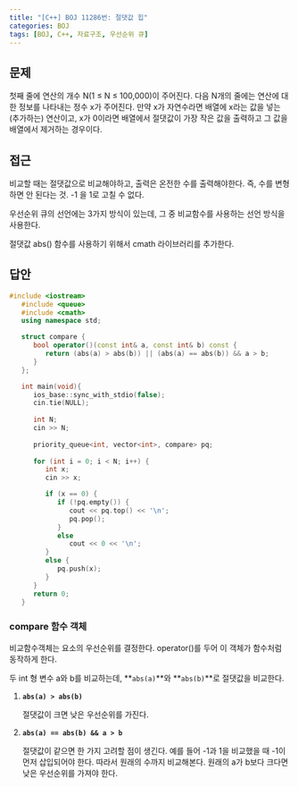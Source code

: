 ```yaml
---
title: "[C++] BOJ 11286번: 절댓값 힙"
categories: BOJ
tags: [BOJ, C++, 자료구조, 우선순위 큐]
---
```



## 문제

첫째 줄에 연산의 개수 N(1 ≤ N ≤ 100,000)이 주어진다. 다음 N개의 줄에는 연산에 대한 정보를 나타내는 정수 x가 주어진다. 만약 x가 자연수라면 배열에 x라는 값을 넣는(추가하는) 연산이고, x가 0이라면 배열에서 절댓값이 가장 작은 값을 출력하고 그 값을 배열에서 제거하는 경우이다.

## 접근

비교할 때는 절댓값으로 비교해야하고, 출력은 온전한 수를 출력해야한다. 즉, 수를 변형하면 안 된다는 것. -1 을 1로 고칠 수 없다. 

우선순위 큐의 선언에는 3가지 방식이 있는데, 그 중 비교함수를 사용하는 선언 방식을 사용한다.

절댓값 abs() 함수를 사용하기 위해서 cmath 라이브러리를 추가한다.

## 답안

```cpp
#include <iostream>
   #include <queue>
   #include <cmath>
   using namespace std;

   struct compare {
      bool operator()(const int& a, const int& b) const {
         return (abs(a) > abs(b)) || (abs(a) == abs(b)) && a > b;
      }
   };

   int main(void){
      ios_base::sync_with_stdio(false);
      cin.tie(NULL);
      
      int N;
      cin >> N;
      
      priority_queue<int, vector<int>, compare> pq;
      
      for (int i = 0; i < N; i++) {
         int x;
         cin >> x;

         if (x == 0) {
            if (!pq.empty()) {
               cout << pq.top() << '\n';
               pq.pop();
            }
            else
               cout << 0 << '\n';
         }
         else {
            pq.push(x);
         }
      }
      return 0;
   }
```

### compare 함수 객체

비교함수객체는 요소의 우선순위를 결정한다. operator()를 두어 이 객체가 함수처럼 동작하게 한다.

두 int 형 변수 a와 b를 비교하는데, **`abs(a)`**와 **`abs(b)`**로 절댓값을 비교한다. 

1. **`abs(a) > abs(b)`** 
    
    절댓값이 크면 낮은 우선순위를 가진다. 
    
2. **`abs(a) == abs(b) && a > b`** 
    
    절댓값이 같으면 한 가지 고려할 점이 생긴다. 예를 들어 -1과 1을 비교했을 때 -1이 먼저 삽입되어야 한다. 따라서 원래의 수까지 비교해본다. 원래의 a가 b보다 크다면 낮은 우선순위를 가져야 한다.